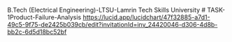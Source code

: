 B.Tech (Electrical Engineering)-LTSU-Lamrin Tech Skills University  # TASK-1Product-Failure-Analysis
https://lucid.app/lucidchart/47f32885-a7d1-49c5-9f75-de2425b039cb/edit?invitationId=inv_24420046-d306-4d8b-bb2c-6d5d18bc52bf
